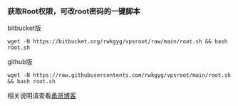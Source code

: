 ### 获取Root权限，可改root密码的一键脚本
bitbucket版
```
wget -N https://bitbucket.org/rwkgyg/vpsroot/raw/main/root.sh && bash root.sh
```

github版
```
wget -N https://raw.githubusercontents.com/rwkgyg/vpsroot/main/root.sh && bash root.sh
```

相关说明请查看[甬哥博客](https://ygkkk.blogspot.com/2022/02/githubvpsrootrooteuservhax.html)


